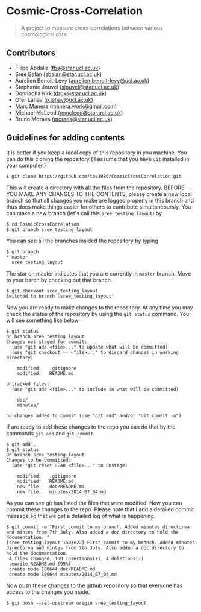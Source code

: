 # Cosmic-Cross-Correlation

>A project to measure cross-correlations between various cosmological data

## Contributors

* Filipe Abdalla (fba@star.ucl.ac.uk)
* Sree Balan (sbalan@star.ucl.ac.uk)
* Aurelien Benoit-Levy (aurelien.benoit-levy@ucl.ac.uk)
* Stephanie Jouvel (sjouvel@star.ucl.ac.uk)
* Donnacha Kirk (drgk@star.ucl.ac.uk)
* Ofer Lahav (o.lahav@ucl.ac.uk)
* Marc Manera (manera.work@gmail.com)
* Michael McLeod (mmcleod@star.ucl.ac.uk)
* Bruno Moraes (moraes@star.ucl.ac.uk)

## Guidelines for adding contents

It is better if you keep a local copy of this repository in you machine. You can do this cloning the repository ( I assume that you have `git` installed in your computer.)

	$ git clone https://github.com/tbs1980/CosmicCrossCorrelation.git

This will create a directory with all the files from the repository. BEFORE YOU MAKE ANY CHANGES TO THE CONTENTS, please create a new local branch so that all changes you make are logged properly in this branch and thus does make things easier for others to contribute simultaneoursly. You can make a new branch (let's call this `sree_testing_layout`) by

	$ cd CosmicCrossCorrelation
	$ git branch sree_testing_layout

You can see all the branches insided the repository by typing

	$ git branch
	* master
	  sree_testing_layout

The star on master indicates that you are currently in `master` branch. Move to your barch by checking out that branch.

	$ git checkout sree_testing_layout
	Switched to branch 'sree_testing_layout'

Now you are ready to make changes to the repository. At any time you may check the status of the repository by using the `git status` command. You will see something like below

	$ git status
	On branch sree_testing_layout
	Changes not staged for commit:
	  (use "git add <file>..." to update what will be committed)
	  (use "git checkout -- <file>..." to discard changes in working directory)

		modified:   .gitignore
		modified:   README.md

	Untracked files:
	  (use "git add <file>..." to include in what will be committed)

		doc/
		minutes/

	no changes added to commit (use "git add" and/or "git commit -a")

If are ready to add these changes to the repo you can do that by the commands `git add` and `git commit`.

	$ git add .
	$ git status
	On branch sree_testing_layout
	Changes to be committed:
	  (use "git reset HEAD <file>..." to unstage)

		modified:   .gitignore
		modified:   README.md
		new file:   doc/README.md
		new file:   minutes/2014_07_04.md

As you can see git has listed the files that were modified. Now you can commit these changes to the repo. Please note that I add a detailed commit message so that we get a detailed log of what is happening.

	$ git commit -m "First commit to my branch. Added minutes directorya and mintes from 7th July. Also added a doc directory to hold the documentation. "
	[sree_testing_layout 1a07e22] First commit to my branch. Added minutes directorya and mintes from 7th July. Also added a doc directory to hold the documentation.
	 4 files changed, 100 insertions(+), 4 deletions(-)
	 rewrite README.md (99%)
	 create mode 100644 doc/README.md
	 create mode 100644 minutes/2014_07_04.md

Now push these changes to the github repository so that everyone has access to the changes you made.

	$ git push --set-upstream origin sree_testing_layout






